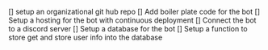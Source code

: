 [] setup an organizational git hub repo
[] Add boiler plate code for the bot
[] Setup a hosting for the bot with continuous deployment
[] Connect the bot to a discord server
[] Setup a database for the bot
[] Setup a function to store get and store user info into the database
